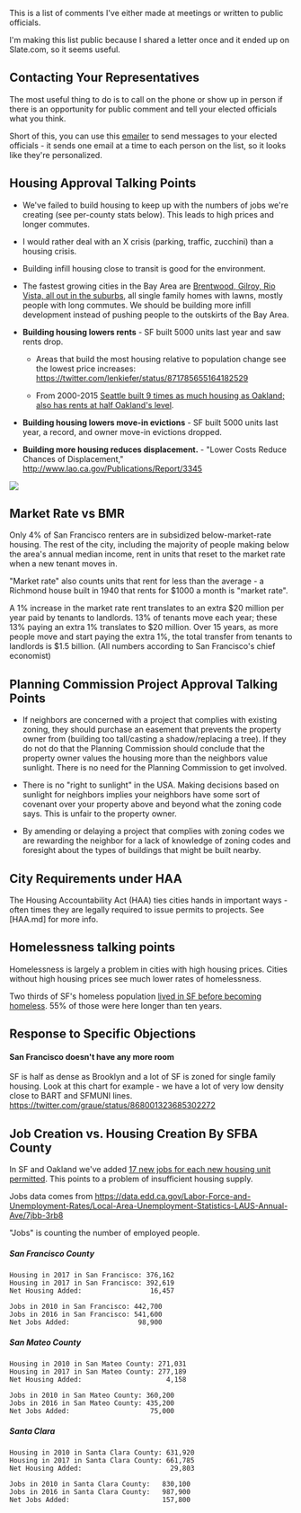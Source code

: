 This is a list of comments I've either made at meetings or written to public
officials.

I'm making this list public because I shared a letter once and it ended up on
Slate.com, so it seems useful.

## Contacting Your Representatives

The most useful thing to do is to call on the phone or show up in person if
there is an opportunity for public comment and tell your elected officials what
you think.

Short of this, you can use this [emailer](https://sf-yimby-emailer.appspot.com)
to send messages to your elected officials - it sends one email at a time to
each person on the list, so it looks like they're personalized.

## Housing Approval Talking Points

- We've failed to build housing to keep up with the numbers of jobs we're
creating (see per-county stats below). This leads to high prices and longer
commutes.

- I would rather deal with an X crisis (parking, traffic, zucchini) than a
housing crisis.

- Building infill housing close to transit is good for the environment.

- The fastest growing cities in the Bay Area are [Brentwood, Gilroy, Rio Vista,
all out in the suburbs][sprawl], all single family homes with lawns, mostly
people with long commutes. We should be building more infill development instead
of pushing people to the outskirts of the Bay Area.

- **Building housing lowers rents** - SF built 5000 units last year and saw
  rents drop.

    - Areas that build the most housing relative to population change see the
    lowest price increases: https://twitter.com/lenkiefer/status/871785655164182529

    - From 2000-2015 [Seattle built 9 times as much housing as Oakland; also has rents at half Oakland's level][seattle].

- **Building housing lowers move-in evictions** - SF built 5000 units last year,
  a record, and owner move-in evictions dropped.

- **Building more housing reduces displacement.** - "Lower Costs Reduce Chances
of Displacement," http://www.lao.ca.gov/Publications/Report/3345

<img src="http://www.lao.ca.gov/reports/2016/3345/6518.png" />

[seattle]: https://twitter.com/tim_mulshine/status/875744613486612480

## Market Rate vs BMR

Only 4% of San Francisco renters are in subsidized below-market-rate housing.
The rest of the city, including the majority of people making below the area's
annual median income, rent in units that reset to the market rate when a new
tenant moves in.

"Market rate" also counts units that rent for less than the average - a Richmond
house built in 1940 that rents for $1000 a month is "market rate".

A 1% increase in the market rate rent translates to an extra $20 million per
year paid by tenants to landlords. 13% of tenants move each year; these 13%
paying an extra 1% translates to $20 million. Over 15 years, as more people move
and start paying the extra 1%, the total transfer from tenants to landlords is
$1.5 billion. (All numbers according to San Francisco's chief economist)

## Planning Commission Project Approval Talking Points

- If neighbors are concerned with a project that complies with existing zoning,
they should purchase an easement that prevents the property owner from (building
too tall/casting a shadow/replacing a tree). If they do not do that the Planning
Commission should conclude that the property owner values the housing more than
the neighbors value sunlight. There is no need for the Planning Commission to
get involved.

- There is no "right to sunlight" in the USA. Making decisions based on sunlight
for neighbors implies your neighbors have some sort of covenant over your
property above and beyond what the zoning code says. This is unfair to the
property owner.

- By amending or delaying a project that complies with zoning codes we are
rewarding the neighbor for a lack of knowledge of zoning codes and foresight
about the types of buildings that might be built nearby.

## City Requirements under HAA

The Housing Accountability Act (HAA) ties cities hands in important ways - often
times they are legally required to issue permits to projects. See [HAA.md] for
more info.

[sprawl]: http://www.eastbaytimes.com/2017/05/01/as-california-grows-menlo-park-and-other-bay-area-cities-see-population-boom/

## Homelessness talking points

Homelessness is largely a problem in cities with high housing prices. Cities
without high housing prices see much lower rates of homelessness.

Two thirds of SF's homeless population [lived in SF before becoming
homeless][homeless-sf]. 55% of those were here longer than ten years.

[homeless-sf]: https://twitter.com/alastairgee/status/875756743522897920

## Response to Specific Objections

#### San Francisco doesn't have any more room

SF is half as dense as Brooklyn and a lot of SF is zoned for
single family housing. Look at this chart for example - we
have a lot of very low density close to BART and SFMUNI lines.
https://twitter.com/graue/status/868001323685302272

## Job Creation vs. Housing Creation By SFBA County

In SF and Oakland we've added [17 new jobs for each new housing unit
permitted][jobs-housing]. This points to a problem of insufficient housing
supply.

[jobs-housing]: https://twitter.com/rolandlisf/status/875758993531994112

Jobs data comes from
https://data.edd.ca.gov/Labor-Force-and-Unemployment-Rates/Local-Area-Unemployment-Statistics-LAUS-Annual-Ave/7jbb-3rb8

"Jobs" is counting the number of employed people.

##### San Francisco County

```
Housing in 2017 in San Francisco: 376,162
Housing in 2017 in San Francisco: 392,619
Net Housing Added:                 16,457

Jobs in 2010 in San Francisco: 442,700
Jobs in 2016 in San Francisco: 541,600
Net Jobs Added:                 98,900
```

##### San Mateo County

```
Housing in 2010 in San Mateo County: 271,031
Housing in 2017 in San Mateo County: 277,189
Net Housing Added:                     4,158

Jobs in 2010 in San Mateo County: 360,200
Jobs in 2016 in San Mateo County: 435,200
Net Jobs Added:                    75,000
```

##### Santa Clara

```
Housing in 2010 in Santa Clara County: 631,920
Housing in 2017 in Santa Clara County: 661,785
Net Housing Added:                      29,803

Jobs in 2010 in Santa Clara County:   830,100
Jobs in 2016 in Santa Clara County:   987,900
Net Jobs Added:                       157,800
```
